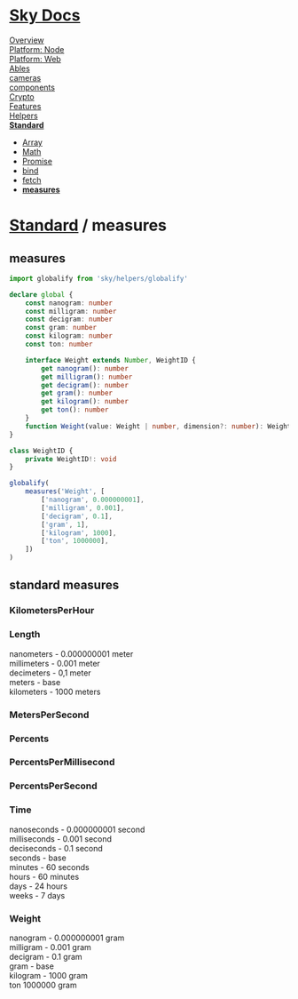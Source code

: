 <!--- This measures was auto-generated using "npx sky readme" --> 

# [Sky Docs](/README.md)

[Overview](..%2F..%2Fdocs%2Foverview%2FOverview.md)   
[Platform: Node](..%2F..%2F%40node%2FPlatform%3A%20Node.md)   
[Platform: Web](..%2F..%2F%40web%2FPlatform%3A%20Web.md)   
[Ables](..%2F..%2Fables%2FAbles.md)   
[cameras](..%2F..%2Fcameras%2Fcameras.md)   
[components](..%2F..%2Fcomponents%2Fcomponents.md)   
[Crypto](..%2F..%2Fcrypto%2FCrypto.md)   
[Features](..%2F..%2Ffeatures%2FFeatures.md)   
[Helpers](..%2F..%2Fhelpers%2FHelpers.md)   
**[Standard](..%2F..%2Fstandard%2FStandard.md)**   
* [Array](..%2F..%2Fstandard%2FArray%2FArray.md)
* [Math](..%2F..%2Fstandard%2FMath%2FMath.md)
* [Promise](..%2F..%2Fstandard%2FPromise%2FPromise.md)
* [bind](..%2F..%2Fstandard%2Fbind%2Fbind.md)
* [fetch](..%2F..%2Fstandard%2Ffetch%2Ffetch.md)
* **[measures](..%2F..%2Fstandard%2Fmeasures%2Fmeasures.md)**
  
# [Standard](..%2F..%2Fstandard%2FStandard.md) / measures

## measures

```typescript
import globalify from 'sky/helpers/globalify'

declare global {
    const nanogram: number
    const milligram: number
    const decigram: number
    const gram: number
    const kilogram: number
    const ton: number

    interface Weight extends Number, WeightID {
        get nanogram(): number
        get milligram(): number
        get decigram(): number
        get gram(): number
        get kilogram(): number
        get ton(): number
    }
    function Weight(value: Weight | number, dimension?: number): Weight
}

class WeightID {
    private WeightID!: void
}

globalify(
    measures('Weight', [
        ['nanogram', 0.000000001],
        ['milligram', 0.001],
        ['decigram', 0.1],
        ['gram', 1],
        ['kilogram', 1000],
        ['ton', 1000000],
    ])
)

```

## standard measures

### KilometersPerHour

### Length

nanometers - 0.000000001 meter   
millimeters - 0.001 meter   
decimeters - 0,1 meter   
meters - base  
kilometers - 1000 meters

### MetersPerSecond

### Percents

### PercentsPerMillisecond

### PercentsPerSecond

### Time

nanoseconds - 0.000000001 second   
milliseconds - 0.001 second   
deciseconds - 0.1 second   
seconds - base   
minutes - 60 seconds   
hours - 60 minutes   
days - 24 hours   
weeks - 7 days

### Weight

nanogram - 0.000000001 gram   
milligram - 0.001 gram   
decigram - 0.1 gram   
gram - base   
kilogram - 1000 gram   
ton 1000000 gram